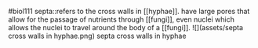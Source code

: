 #biol111 
septa::refers to the cross walls in [[hyphae]]. have large pores that allow for the passage of nutrients through [[fungi]], even nuclei which allows the nuclei to travel around the body of a [[fungi]]. ![](assets/septa cross walls in hyphae.png) septa cross walls in hyphae